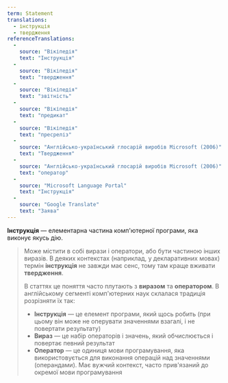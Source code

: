 ```yaml
---
term: Statement
translations:
  - інструкція
  - твердження
referenceTranslations:
  - 
    source: "Вікіпедія"
    text: "Інструкція"
  -
    source: "Вікіпедія"
    text: "твердження"
  -
    source: "Вікіпедія"
    text: "звітність"
  -
    source: "Вікіпедія"
    text: "предикат"
  -
    source: "Вікіпедія"
    text: "пресреліз"
  -
    source: "Англійсько-український глосарій виробів Microsoft (2006)"
    text: "Твердження"
  -
    source: "Англійсько-український глосарій виробів Microsoft (2006)"
    text: "оператор"
  -
    source: "Microsoft Language Portal"
    text: "Інструкція"
  -
    source: "Google Translate"
    text: "Заява"
---
```


**Інструкція** — елементарна частина комп'ютерної програми, яка виконує якусь дію.

> Може містити в собі вирази і оператори, або бути частиною інших виразів. В деяких контекстах (наприклад, у декларативних мовах) термін **інструкція** не завжди має сенс, тому там краще вживати **твердження**.
>
> В статтях це поняття часто плутають з **виразом** та **оператором**. В англійському сегменті комп'ютерних наук склалася традиція розрізняти їх так:
>
> - **Інструкція** — це елемент програми, який щось робить (при цьому він може не оперувати значеннями взагалі, і не повертати результату)
> - **Вираз** — це набір операторів і значень, який обчислюється і повертає певний результат
> - **Оператор** — це одиниця мови програмування, яка використовується для виконання операцій над значеннями (операндами). Має вужчий контекст, часто прив'язаний до окремої мови програмування